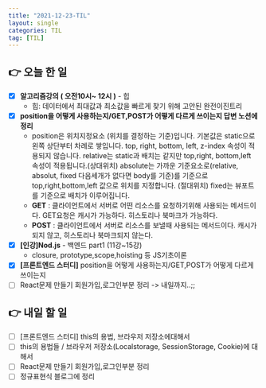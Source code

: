 ```yaml
---
title: "2021-12-23-TIL"
layout: single
categories: TIL
tag: [TIL]
---
```


## 👉 오늘 한 일

- [X]  **알고리즘강의 ( 오전10시~ 12시 )** - 힙
   - 힙: 데이터에서 최대값과 최소값을 빠르게 찾기 위해 고안된 완전이진트리
- [X] **position을 어떻게 사용하는지/GET,POST가 어떻게 다르게 쓰이는지 답변 노션에 정리**
   - position은 위치지정요소 (위치를 결정하는 기준)입니다. 
    기본값은 static으로 왼쪽 상단부터 차례로 쌓입니다. top, right, bottom, left, z-index 속성이 적용되지 않습니다.
    relative는 static과 배치는 같지만 top,right, bottom,left 속성이 적용됩니다.(상대위치)
    absolute는 가까운 기준요소로(relative, absolut, fixed 다음세개가 없다면 body를 기준)를 기준으로 top,right,bottom,left 값으로 위치를 지정합니다. (절대위치)
    fixed는 뷰포트를 기준으로 배치가 이루어집니다.
   -  **GET** : 클라이언트에서 서버로 어떤 리소스를 요청하기위해 사용되는 메서드이다. 
GET요청은 캐시가 가능하다. 히스토리나 북마크가 가능하다.
   - **POST** : 클라이언트에서 서버로 리소스를 보낼때 사용되는 메서드이다.
캐시가 되지 않고, 히스토리나 북마크되지 않는다.
- [X] **[인강]Nod.js** - 백엔드 part1 (11강~15강)
   - closure, prototype,scope,hoisting 등 JS기초이론
- [X] **[프론트엔드 스터디]** position을 어떻게 사용하는지/GET,POST가 어떻게 다르게 쓰이는지
- [ ]  React문제 만들기 회원가입,로그인부분 정리 -> 내일까지..;;

## 👉 내일 할 일

- [ ]  [프론트엔드 스터디] this의 용법, 브라우저 저장소에대해서
- [ ]  this의 용법들 / 브라우저 저장소(Localstorage, SessionStorage, Cookie)에 대해서
- [ ]  React문제 만들기 회원가입,로그인부분 정리
- [ ]  정규표현식 블로그에 정리

<br /><br /><br /><br />
